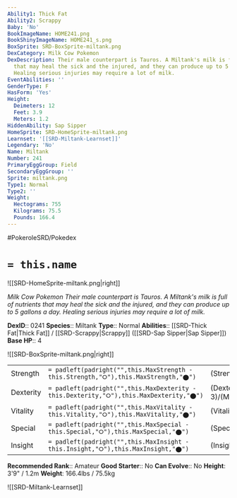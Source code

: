 ```yaml
---
Ability1: Thick Fat
Ability2: Scrappy
Baby: 'No'
BookImageName: HOME241.png
BookShinyImageName: HOME241_s.png
BoxSprite: SRD-BoxSprite-miltank.png
DexCategory: Milk Cow Pokemon
DexDescription: Their male counterpart is Tauros. A Miltank's milk is full of nutrients
  that may heal the sick and the injured, and they can produce up to 5 gallons a day.
  Healing serious injuries may require a lot of milk.
EventAbilities: ''
GenderType: F
HasForm: 'Yes'
Height:
  Deimeters: 12
  Feet: 3.9
  Meters: 1.2
HiddenAbility: Sap Sipper
HomeSprite: SRD-HomeSprite-miltank.png
Learnset: '[[SRD-Miltank-Learnset]]'
Legendary: 'No'
Name: Miltank
Number: 241
PrimaryEggGroup: Field
SecondaryEggGroup: ''
Sprite: miltank.png
Type1: Normal
Type2: ''
Weight:
  Hectograms: 755
  Kilograms: 75.5
  Pounds: 166.4
---
```


#PokeroleSRD/Pokedex

# `= this.name`

![[SRD-HomeSprite-miltank.png|right]]

*Milk Cow Pokemon*
*Their male counterpart is Tauros. A Miltank's milk is full of nutrients that may heal the sick and the injured, and they can produce up to 5 gallons a day. Healing serious injuries may require a lot of milk.*

**DexID**:: 0241
**Species**:: Miltank
**Type**:: Normal
**Abilities**:: [[SRD-Thick Fat|Thick Fat]] / [[SRD-Scrappy|Scrappy]] ([[SRD-Sap Sipper|Sap Sipper]])
**Base HP**:: 4

![[SRD-BoxSprite-miltank.png|right]]

|           |                                                                                        |                                          |
| --------- | -------------------------------------------------------------------------------------- | ---------------------------------------- |
| Strength  | `= padleft(padright("",this.MaxStrength - this.Strength,"⭘"),this.MaxStrength,"⬤")`    | (Strength::2)/(MaxStrength::5)   |
| Dexterity | `= padleft(padright("",this.MaxDexterity - this.Dexterity,"⭘"),this.MaxDexterity,"⬤")` | (Dexterity:: 3)/(MaxDexterity::6) |
| Vitality  | `= padleft(padright("",this.MaxVitality - this.Vitality,"⭘"),this.MaxVitality,"⬤")`    | (Vitality::3)/(MaxVitality::6)   |
| Special   | `= padleft(padright("",this.MaxSpecial - this.Special,"⭘"),this.MaxSpecial,"⬤")`       | (Special::1)/(MaxSpecial::3)     |
| Insight   | `= padleft(padright("",this.MaxInsight - this.Insight,"⭘"),this.MaxInsight,"⬤")`       | (Insight::2)/(MaxInsight::5)     |

**Recommended Rank**:: Amateur
**Good Starter**:: No
**Can Evolve**:: No
**Height**: 3'9" / 1.2m
**Weight**: 166.4lbs / 75.5kg

![[SRD-Miltank-Learnset]]